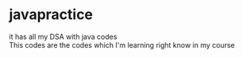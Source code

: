 # javapractice
it has all my DSA with java codes<br>
This codes are the codes which I'm learning right know in my course
